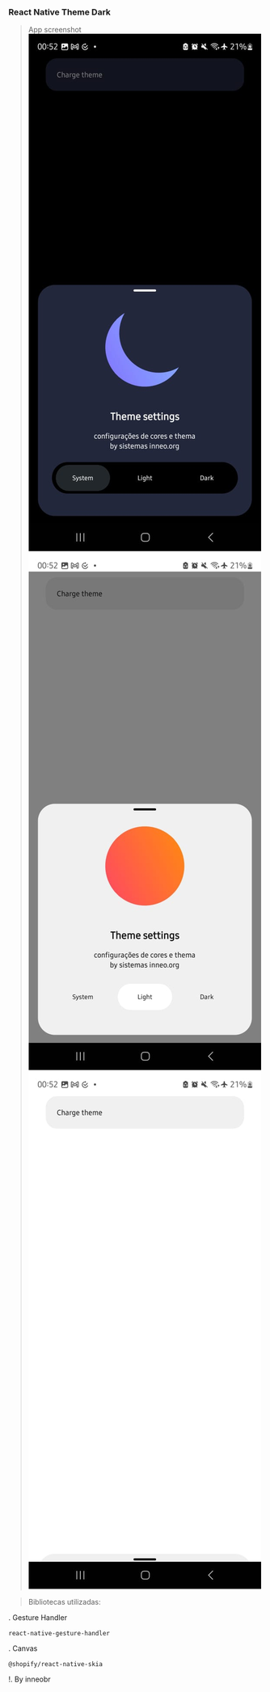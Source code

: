 ### React Native Theme Dark

> App screenshot
![alt text](datk.jpg) ![alt text](light.jpg) ![alt text](<tela inicial.jpg>)

> Bibliotecas utilizadas: 

. Gesture Handler
```
react-native-gesture-handler
```

. Canvas
```
@shopify/react-native-skia
```

!. By inneobr
